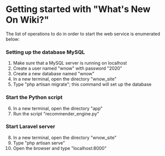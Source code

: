 # Getting started with "What's New On Wiki?"
The list of operations to do in order to start the web service is enumerated below:

### Setting up the database MySQL
1. Make sure that a MySQL server is running on localhost
2. Create a user named "wnow" with password "2020" 
3. Create a new database named "wnow"
4. In a new terminal, open the directory "wnow_site"
5. Type "php artisan migrate"; this command will set up the database

### Start the Python script
6. In a new terminal, open the directory "app"
7. Run the script "recommender_engine.py"

### Start Laravel server
8. In a new terminal, open the directory "wnow_site"
9. Type "php artisan serve"
10. Open the browser and type "localhost:8000"

